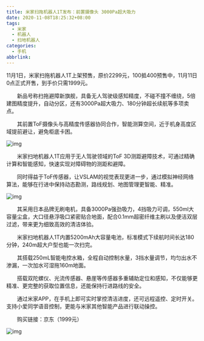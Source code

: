 ```yaml
---
title: 米家扫拖机器人1T发布：前置摄像头 3000Pa超大吸力
date: 2020-11-08T18:25:32+08:00
tags:
  - 米家
  - 机器人
  - 扫地机器人
categories:
  - 手机
abbrlink:
---
```


11月1日，米家扫拖机器人1T上架预售，原价2299元，100抵400预售中，11月11日0点正式开售，到手价只需1999元。

　　新品号称扫拖避障新旗舰，具备无人驾驶级感知精度，不碰不撞不缠绕，5倍建图精度提升，自动分区，还有3000Pa超大吸力、180分钟超长续航等多项卖点。

　　其前置ToF摄像头与高精度传感器协同合作，智能测算空间，近于机身高度区域提前避让，避免柜底卡困。

![img](https://cdn.jsdelivr.net/gh/yakeing/Documentation@main/Hexo/images/d82a-kcieyvz2965352.png)

　　米家扫地机器人1T应用于无人驾驶领域的ToF 3D测距避障技术，可通过精确计算和智能感知，快速实现对障碍物的测距和避障。

　　同时得益于ToF传感器，让VSLAM的视觉表现更进一步，通过模拟神经网络算法，能够在行进中保持动态勘测，路线规划、地图管理更智能、精准。

![img](https://cdn.jsdelivr.net/gh/yakeing/Documentation@main/Hexo/images/cb55-kcieyvz2965351.png)

　　其采用日本品牌无刷电机，具备3000Pa强劲吸力，4挡吸力可调，550ml大容量尘盒，大口径悬浮吸口紧密贴合地面，配合0.1mm超密纤维主刷以及便洁双层过滤，带来更为细致高效的清洁体验。

　　米家扫地机器人1T内置5200mAh大容量电池，标准模式下续航时间长达180分钟，240m超大户型也能一次扫完。

　　其搭载250mL智能电控水箱，全程自动控制水量，3挡水量调节，均匀出水不渗漏，一次加水可湿拖160m地面。

　　搭载双陀螺仪、光流传感器、悬崖等传感器多重辅助定位和感知，不仅能够更精准、更完整的获取位置信息，还能保持行进路线的安全。

　　通过米家APP，在手机上即可实时掌控清洁进度，还可远程遥控、定时开关。支持小爱同学语音控制，更能与米家其他智能产品进行联动操控。

　　购买链接：京东（1999元）

![img](https://cdn.jsdelivr.net/gh/yakeing/Documentation@main/Hexo/images/7d3a-kcieyvz2965375.png)